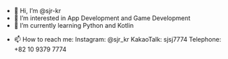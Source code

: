 - 👋 Hi, I’m @sjr-kr
- 👀 I’m interested in App Development and Game Development
- 🌱 I’m currently learning Python and Kotlin
<!---
- 💞️ I’m looking to collaborate on
--->
- 📫 How to reach me:
  Instagram: @sjr_kr
  KakaoTalk: sjsj7774
  Telephone: +82 10 9379 7774

<!---
sjr-kr/sjr-kr is a ✨ special ✨ repository because its `README.md` (this file) appears on your GitHub profile.
You can click the Preview link to take a look at your changes.
--->
